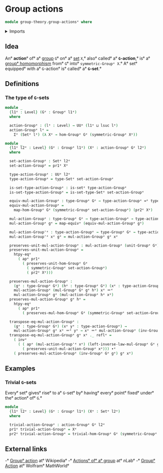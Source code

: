 # Group actions

```agda
module group-theory.group-actionsᵉ where
```

<details><summary>Imports</summary>

```agda
open import foundation.action-on-identifications-functionsᵉ
open import foundation.dependent-pair-typesᵉ
open import foundation.equivalencesᵉ
open import foundation.function-extensionalityᵉ
open import foundation.function-typesᵉ
open import foundation.homotopiesᵉ
open import foundation.identity-typesᵉ
open import foundation.setsᵉ
open import foundation.universe-levelsᵉ

open import group-theory.groupsᵉ
open import group-theory.homomorphisms-groupsᵉ
open import group-theory.subgroupsᵉ
open import group-theory.symmetric-groupsᵉ
open import group-theory.trivial-group-homomorphismsᵉ
```

</details>

## Idea

Anᵉ **action**ᵉ ofᵉ aᵉ [group](group-theory.groups.mdᵉ) `G`ᵉ onᵉ aᵉ
[set](foundation-core.sets.mdᵉ) `X`,ᵉ alsoᵉ calledᵉ aᵉ **`G`-action**,ᵉ isᵉ aᵉ
[groupᵉ homomorphism](group-theory.homomorphisms-groups.mdᵉ) fromᵉ `G`ᵉ intoᵉ
`symmetric-Groupᵉ X`.ᵉ Aᵉ setᵉ equippedᵉ with aᵉ `G`-actionᵉ isᵉ calledᵉ aᵉ **`G`-set**.ᵉ

## Definitions

### The type of `G`-sets

```agda
module _
  {l1ᵉ : Level} (Gᵉ : Groupᵉ l1ᵉ)
  where

  action-Groupᵉ : (lᵉ : Level) → UUᵉ (l1ᵉ ⊔ lsuc lᵉ)
  action-Groupᵉ lᵉ =
    Σᵉ (Setᵉ lᵉ) (λ Xᵉ → hom-Groupᵉ Gᵉ (symmetric-Groupᵉ Xᵉ))

module _
  {l1ᵉ l2ᵉ : Level} (Gᵉ : Groupᵉ l1ᵉ) (Xᵉ : action-Groupᵉ Gᵉ l2ᵉ)
  where

  set-action-Groupᵉ : Setᵉ l2ᵉ
  set-action-Groupᵉ = pr1ᵉ Xᵉ

  type-action-Groupᵉ : UUᵉ l2ᵉ
  type-action-Groupᵉ = type-Setᵉ set-action-Groupᵉ

  is-set-type-action-Groupᵉ : is-setᵉ type-action-Groupᵉ
  is-set-type-action-Groupᵉ = is-set-type-Setᵉ set-action-Groupᵉ

  equiv-mul-action-Groupᵉ : type-Groupᵉ Gᵉ → type-action-Groupᵉ ≃ᵉ type-action-Groupᵉ
  equiv-mul-action-Groupᵉ =
    map-hom-Groupᵉ Gᵉ (symmetric-Groupᵉ set-action-Groupᵉ) (pr2ᵉ Xᵉ)

  mul-action-Groupᵉ : type-Groupᵉ Gᵉ → type-action-Groupᵉ → type-action-Groupᵉ
  mul-action-Groupᵉ gᵉ = map-equivᵉ (equiv-mul-action-Groupᵉ gᵉ)

  mul-action-Group'ᵉ : type-action-Groupᵉ → type-Groupᵉ Gᵉ → type-action-Groupᵉ
  mul-action-Group'ᵉ xᵉ gᵉ = mul-action-Groupᵉ gᵉ xᵉ

  preserves-unit-mul-action-Groupᵉ : mul-action-Groupᵉ (unit-Groupᵉ Gᵉ) ~ᵉ idᵉ
  preserves-unit-mul-action-Groupᵉ =
    htpy-eqᵉ
      ( apᵉ pr1ᵉ
        ( preserves-unit-hom-Groupᵉ Gᵉ
          ( symmetric-Groupᵉ set-action-Groupᵉ)
          ( pr2ᵉ Xᵉ)))

  preserves-mul-action-Groupᵉ :
    (gᵉ : type-Groupᵉ Gᵉ) (hᵉ : type-Groupᵉ Gᵉ) (xᵉ : type-action-Groupᵉ) →
    mul-action-Groupᵉ (mul-Groupᵉ Gᵉ gᵉ hᵉ) xᵉ ＝ᵉ
    mul-action-Groupᵉ gᵉ (mul-action-Groupᵉ hᵉ xᵉ)
  preserves-mul-action-Groupᵉ gᵉ hᵉ =
    htpy-eqᵉ
      ( apᵉ pr1ᵉ
        ( preserves-mul-hom-Groupᵉ Gᵉ (symmetric-Groupᵉ set-action-Groupᵉ) (pr2ᵉ Xᵉ)))

  transpose-eq-mul-action-Groupᵉ :
    (gᵉ : type-Groupᵉ Gᵉ) (xᵉ yᵉ : type-action-Groupᵉ) →
    mul-action-Groupᵉ gᵉ xᵉ ＝ᵉ yᵉ → xᵉ ＝ᵉ mul-action-Groupᵉ (inv-Groupᵉ Gᵉ gᵉ) yᵉ
  transpose-eq-mul-action-Groupᵉ gᵉ xᵉ ._ reflᵉ =
    ( invᵉ
      ( ( apᵉ (mul-action-Group'ᵉ xᵉ) (left-inverse-law-mul-Groupᵉ Gᵉ gᵉ)) ∙ᵉ
        ( preserves-unit-mul-action-Groupᵉ xᵉ))) ∙ᵉ
    ( preserves-mul-action-Groupᵉ (inv-Groupᵉ Gᵉ gᵉ) gᵉ xᵉ)
```

## Examples

### Trivial `G`-sets

Everyᵉ setᵉ givesᵉ riseᵉ to aᵉ `G`-setᵉ byᵉ havingᵉ everyᵉ pointᵉ fixedᵉ underᵉ theᵉ actionᵉ
ofᵉ `G`.ᵉ

```agda
module _
  {l1ᵉ l2ᵉ : Level} (Gᵉ : Groupᵉ l1ᵉ) (Xᵉ : Setᵉ l2ᵉ)
  where

  trivial-action-Groupᵉ : action-Groupᵉ Gᵉ l2ᵉ
  pr1ᵉ trivial-action-Groupᵉ = Xᵉ
  pr2ᵉ trivial-action-Groupᵉ = trivial-hom-Groupᵉ Gᵉ (symmetric-Groupᵉ Xᵉ)
```

## External links

-ᵉ [Groupᵉ action](https://en.wikipedia.org/wiki/Group_actionᵉ) atᵉ Wikipediaᵉ
-ᵉ [Actionsᵉ ofᵉ aᵉ group](https://ncatlab.org/nlab/show/action#ActionsOfAGroupᵉ) atᵉ
  $n$Labᵉ
-ᵉ [Groupᵉ Action](https://mathworld.wolfram.com/GroupAction.htmlᵉ) atᵉ Wolframᵉ
  MathWorldᵉ